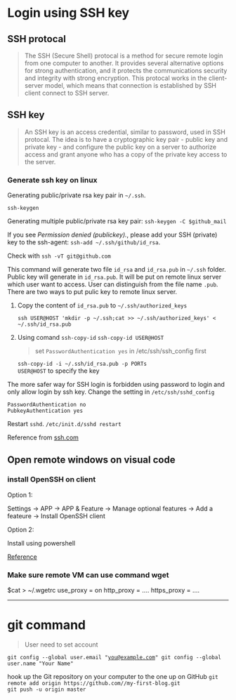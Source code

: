 # Login using SSH key
## SSH protocal
> The SSH (Secure Shell) protocal is a method for secure remote login from one computer to another.
> It provides several alternative options for strong authentication, and it protects the communications security and integrity with strong encryption.
> This protocal works in the client-server model, which means that connection is established by SSH client connect to SSH server.
## SSH key
> An SSH key is an access credential, similar to password, used in SSH protocal.
> The idea is to have a cryptographic key pair - public key and private key - and configure the public key on a server to authorize access and grant anyone who has a copy of the private key access to the server.
### Generate ssh key on linux
<p>Generating public/private rsa key pair in <code>~/.ssh</code>.
<pre><code>ssh-keygen</code></pre>

Generating multiple public/private rsa key pair:
`ssh-keygen -C $github_mail`

If you see *Permission denied (publickey).*, please add your SSH (private) key to the ssh-agent: `ssh-add ~/.ssh/github/id_rsa`.

Check with `ssh -vT git@github.com`

<p>This command will generate two file <code>id_rsa</code> and <code>id_rsa.pub</code> in <code>~/.ssh</code> folder. Public key will generate in <code>id_rsa.pub</code>. It will be put on remote linux server which user want to access. User can distinguish from the file name <code>.pub</code>. There are two ways to put pulic key to remote linux server.

1. <p>Copy the content of <code>id_rsa.pub</code> to <code>~/.ssh/authorized_keys</code></p>
   <prep><code>ssh USER@HOST 'mkdir -p ~/.ssh;cat >> ~/.ssh/authorized_keys' < ~/.ssh/id_rsa.pub</code></prep>
2. <p>Using comand <code>ssh-copy-id</code>
   <prep><code>ssh-copy-id USER@HOST</code></prep>
   
      > set `PasswordAuthentication yes` in /etc/ssh/ssh_config first
   
   <prep><code>ssh-copy-id -i ~/.ssh/id_rsa.pub -p PORTs USER@HOST</code> to specify the key</prep>

<p>The more safer way for SSH login is forbidden using password to login and only allow login by ssh key. Change the setting in <code>/etc/ssh/sshd_config</code>
<pre><code>PasswordAuthentication no
PubkeyAuthentication yes</code></pre> 
<p>Restart <code>sshd</code>. <code>/etc/init.d/sshd restart</code>

Reference from [ssh.com](https://www.ssh.com/ssh/protocol "SSH key")

## Open remote windows on visual code

### install OpenSSH on client
Option 1:

Settings -> APP -> APP & Feature -> Manage optional features -> Add a feateure -> Install OpenSSH client

Option 2:

Install using powershell

[Reference](https://docs.microsoft.com/en-us/windows-server/administration/openssh/openssh_install_firstuse "Microsoft Document")

### Make sure remote VM can use command wget

$cat > ~/.wgetrc
use_proxy = on
http_proxy = ....
https_proxy = ....

************
# git command
> User need to set account
> 
<prep><code>git config --global user.email "you@example.com"
git config --global user.name "Your Name"</code></prep>
<p>hook up the Git repository on your computer to the one up on GitHub
<prep><code>git remote add origin https://github.com/<your-github-username>/my-first-blog.git
git push -u origin master</code></prep>
